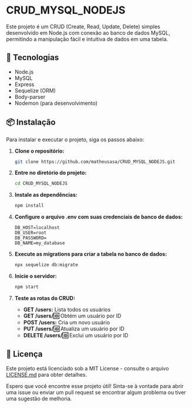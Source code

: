# CRUD_MYSQL_NODEJS

Este projeto é um CRUD (Create, Read, Update, Delete) simples desenvolvido em Node.js com conexão ao banco de dados MySQL, permitindo a manipulação fácil e intuitiva de dados em uma tabela.

## 🚀 Tecnologias 
- Node.js
- MySQL
- Express
- Sequelize (ORM)
- Body-parser
- Nodemon (para desenvolvimento)

## 📦 Instalação 
Para instalar e executar o projeto, siga os passos abaixo:

1. **Clone o repositório:**
    ```bash
    git clone https://github.com/matheusasa/CRUD_MYSQL_NODEJS.git
    ```

2. **Entre no diretório do projeto:**
    ```bash
    cd CRUD_MYSQL_NODEJS
    ```

3. **Instale as dependências:**
    ```bash
    npm install
    ```

4. **Configure o arquivo .env com suas credenciais de banco de dados:**
    ```env
    DB_HOST=localhost
    DB_USER=root
    DB_PASSWORD=
    DB_NAME=my_database
    ```

5. **Execute as migrations para criar a tabela no banco de dados:**
    ```bash
    npx sequelize db:migrate
    ```

6. **Inicie o servidor:**
    ```bash
    npm start
    ```

7. **Teste as rotas do CRUD:**
   - **GET /users:** Lista todos os usuários
   - **GET /users/:id:** Obtém um usuário por ID
   - **POST /users:** Cria um novo usuário
   - **PUT /users/:id:** Atualiza um usuário por ID
   - **DELETE /users/:id:** Exclui um usuário por ID

## 📝 Licença 
Este projeto está licenciado sob a MIT License - consulte o arquivo [LICENSE.md](LICENSE.md) para obter detalhes.

Espero que você encontre esse projeto útil! Sinta-se à vontade para abrir uma issue ou enviar um pull request se encontrar algum problema ou tiver uma sugestão de melhoria.
